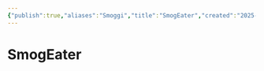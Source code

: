 ```yaml
---
{"publish":true,"aliases":"Smoggi","title":"SmogEater","created":"2025-07-15","modified":"2025-07-24T20:51:41.834+02:00","published":"2025-07-15","cssclasses":""}
---
```


# SmogEater
